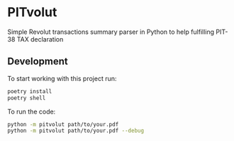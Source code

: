 # PITvolut
Simple Revolut transactions summary parser in Python to help fulfilling PIT-38 TAX declaration

## Development

To start working with this project run:

```bash
poetry install
poetry shell
```

To run the code:

```bash
python -m pitvolut path/to/your.pdf
python -m pitvolut path/to/your.pdf --debug
```
